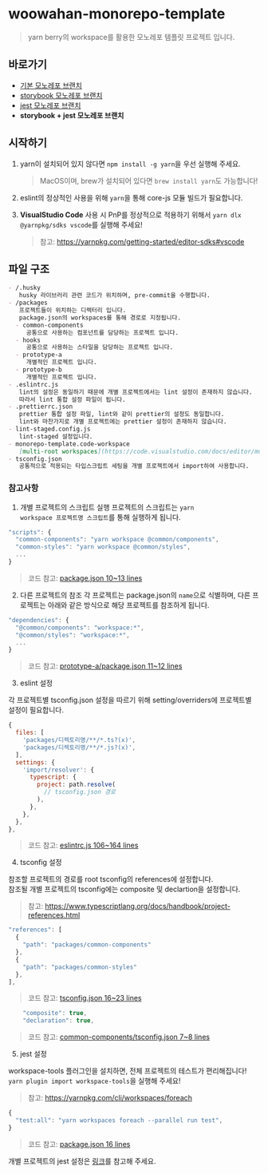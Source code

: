 # woowahan-monorepo-template

> yarn berry의 workspace를 활용한 모노레포 템플릿 프로젝트 입니다.  

## 바로가기

- [기본 모노레포 브랜치](/tree/normal)
- [storybook 모노레포 브랜치](/tree/storybook)
- [jest 모노레포 브랜치](/tree/jest)
- **storybook + jest 모노레포 브랜치**

## 시작하기

1. yarn이 설치되어 있지 않다면 <code>npm install -g yarn</code>을 우선 실행해 주세요. 
   > MacOS이며, brew가 설치되어 있다면 <code>brew install yarn</code>도 가능합니다!

2. eslint의 정상적인 사용을 위해 <code>yarn</code>을 통해 core-js 모듈 빌드가 필요합니다.

3. **VisualStudio Code** 사용 시 PnP를 정상적으로 적용하기 위해서 <code>yarn dlx @yarnpkg/sdks vscode</code>를 실행해 주세요!  
   > 참고: <https://yarnpkg.com/getting-started/editor-sdks#vscode>
## 파일 구조

```markdown
- /.husky
   husky 라이브러리 관련 코드가 위치하며, pre-commit을 수행합니다.
- /packages
   프로젝트들이 위치하는 디렉터리 입니다.
   package.json의 workspaces를 통해 경로로 지정됩니다.
  - common-components
     공통으로 사용하는 컴포넌트를 담당하는 프로젝트 입니다.
  - hooks
     공통으로 사용하는 스타일을 담당하는 프로젝트 입니다.
  - prototype-a
     개별적인 프로젝트 입니다.
  - prototype-b
     개별적인 프로젝트 입니다.
- .eslintrc.js
   lint의 설정은 동일하기 때문에 개별 프로젝트에서는 lint 설정이 존재하지 않습니다.  
   따라서 lint 통합 설정 파일이 됩니다.
- .prettierrc.json
   prettier 통합 설정 파일, lint와 같이 prettier의 설정도 동일합니다.  
   lint와 마찬가지로 개별 프로젝트에는 prettier 설정이 존재하지 않습니다.
- lint-staged.config.js
   lint-staged 설정입니다.
- monorepo-template.code-workspace
   [multi-root workspaces](https://code.visualstudio.com/docs/editor/multi-root-workspaces)를 위한 파일입니다.
- tsconfig.json
   공통적으로 적용되는 타입스크립트 세팅을 개별 프로젝트에서 import하여 사용합니다.
```

### 참고사항

1. 개별 프로젝트의 스크립트 실행
프로젝트의 스크립트는 <code>yarn workspace 프로젝트명 스크립트</code>를 통해 실행하게 됩니다.

```js
"scripts": {
  "common-components": "yarn workspace @common/components",
  "common-styles": "yarn workspace @common/styles",
  ...
}
```
> 코드 참고: [package.json 10~13 lines](/package.json)

2. 다른 프로젝트의 참조
각 프로젝트는 package.json의 <code>name</code>으로 식별하며, 다른 프로젝트는 아래와 같은 방식으로 해당 프로젝트를 참조하게 됩니다.

```js
"dependencies": {
  "@common/components": "workspace:*",
  "@common/styles": "workspace:*",
  ...
}
```
> 코드 참고: [prototype-a/package.json 11~12 lines](/packages/prototype-a/package.json)

3. eslint 설정

각 프로젝트별 tsconfig.json 설정을 따르기 위해 setting/overriders에 프로젝트별 설정이 필요합니다.

```js
{
  files: [
    'packages/디렉토리명/**/*.ts?(x)',
    'packages/디렉토리명/**/*.js?(x)',
  ],
  settings: {
    'import/resolver': {
      typescript: {
        project: path.resolve(
          // tsconfig.json 경로
        ),
      },
    },
  },
},
```
> 코드 참고: [eslintrc.js 106~164 lines](/.eslintrc.js)

4. tsconfig 설정

참조할 프로젝트의 경로를 root tsconfig의 references에 설정합니다.  
참조될 개별 프로젝트의 tsconfig에는 composite 및 declartion을 설정합니다.
> 참고: <https://www.typescriptlang.org/docs/handbook/project-references.html>

```js
"references": [
  {
    "path": "packages/common-components"
  },
  {
    "path": "packages/common-styles"
  },
],
```
> 코드 참고: [tsconfig.json 16~23 lines](/tsconfig.json)

```js
    "composite": true,
    "declaration": true,
```
> 코드 참고: [common-components/tsconfig.json 7~8 lines](/packages/common-components/tsconfig.json)

5. jest 설정

workspace-tools 플러그인을 설치하면, 전체 프로젝트의 테스트가 편리해집니다! <code>yarn plugin import workspace-tools</code>을 실행해 주세요!
> 참고: <https://yarnpkg.com/cli/workspaces/foreach>

```js
{
  "test:all": "yarn workspaces foreach --parallel run test",
}
```
> 코드 참고: [package.json 16 lines](/package.json)

개별 프로젝트의 jest 설정은 [링크](/packages/common-components)를 참고해 주세요.
